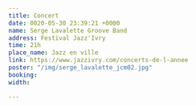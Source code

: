 ```yaml
---
title: Concert
date: 0020-05-30 23:39:21 +0000
name: Serge Lavalette Groove Band
address: Festival Jazz'Ivry
time: 21h
place_name: Jazz en ville
link: https://www.jazzivry.com/concerts-de-l-annee
poster: "/img/serge_lavalette_jcm02.jpg"
booking: 
width: 

---
```

